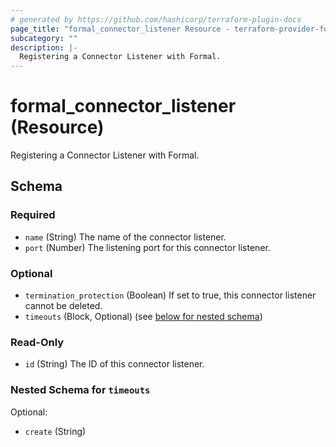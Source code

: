 ```yaml
---
# generated by https://github.com/hashicorp/terraform-plugin-docs
page_title: "formal_connector_listener Resource - terraform-provider-formal"
subcategory: ""
description: |-
  Registering a Connector Listener with Formal.
---
```


# formal_connector_listener (Resource)

Registering a Connector Listener with Formal.



<!-- schema generated by tfplugindocs -->
## Schema

### Required

- `name` (String) The name of the connector listener.
- `port` (Number) The listening port for this connector listener.

### Optional

- `termination_protection` (Boolean) If set to true, this connector listener cannot be deleted.
- `timeouts` (Block, Optional) (see [below for nested schema](#nestedblock--timeouts))

### Read-Only

- `id` (String) The ID of this connector listener.

<a id="nestedblock--timeouts"></a>
### Nested Schema for `timeouts`

Optional:

- `create` (String)
